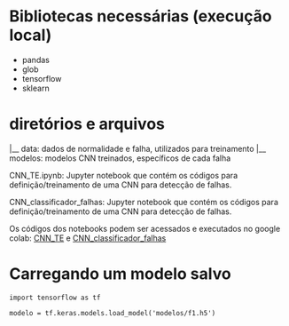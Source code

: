 # Bibliotecas necessárias (execução local)

- pandas
- glob
- tensorflow
- sklearn

# diretórios e arquivos

|__ data: dados de normalidade e falha, utilizados para treinamento
|__ modelos: modelos CNN treinados, específicos de cada falha

CNN_TE.ipynb: Jupyter notebook que contém os códigos para definição/treinamento de uma CNN para detecção de falhas.

CNN_classificador_falhas: Jupyter notebook que contém os códigos para definição/treinamento de uma CNN para detecção de falhas.

Os códigos dos notebooks podem ser acessados e executados no google colab: [CNN_TE](https://colab.research.google.com/drive/1cZqxuuWkf4NO_zb1f8YrK1taM_w6FFzM?usp=sharing) e [CNN_classificador_falhas](https://colab.research.google.com/drive/1MOUrZVSVfkWDnn_6qI0OgwtvgozlgZdf?usp=sharing)

# Carregando um modelo salvo

``import tensorflow as tf``

``modelo = tf.keras.models.load_model('modelos/f1.h5')``